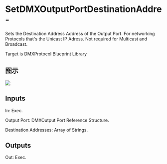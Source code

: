 # SetDMXOutputPortDestinationAddre-

Sets the Destination Address Address of the Output Port. For networking Protocols that's the Unicast IP Adress. Not required for Multicast and Broadcast.

Target is DMXProtocol Blueprint Library

## 图示

![]($-20221218-18450091.png)

## Inputs

In: Exec.

Output Port: DMXOutput Port Reference Structure.

Destination Addresses: Array of Strings.  

## Outputs

Out: Exec.

